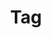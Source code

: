 ---
layout: pattern.njk
tags: 
    - legacy_components_en
key: tag-legacy_en
title: Tag
parent: legacy_components_en
image: legacy/overview/tag.webp
keywords: 
order: 260
---